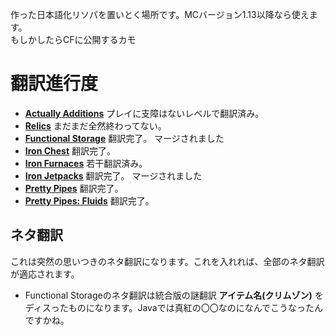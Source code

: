 作った日本語化リソパを置いとく場所です。MCバージョン1.13以降なら使えます。  
もしかしたらCFに公開するカモ  
# 翻訳進行度  

* **[Actually Additions](https://www.curseforge.com/minecraft/mc-mods/actually-additions)** プレイに支障はないレベルで翻訳済み。  
* **[Relics](https://www.curseforge.com/minecraft/mc-mods/relics-mod)** まだまだ全然終わってない。
* **[Functional Storage](https://www.curseforge.com/minecraft/mc-mods/functional-storage)** 翻訳完了。 マージされました
* **[Iron Chest](https://www.curseforge.com/minecraft/mc-mods/iron-chests)** 翻訳完了。
* **[Iron Furnaces](https://www.curseforge.com/minecraft/mc-mods/iron-furnaces)** 若干翻訳済み。 
* **[Iron Jetpacks](https://www.curseforge.com/minecraft/mc-mods/iron-jetpacks)** 翻訳完了。  マージされました
* **[Pretty Pipes](https://www.curseforge.com/minecraft/mc-mods/pretty-pipes)** 翻訳完了。  
* **[Pretty Pipes: Fluids](https://www.curseforge.com/minecraft/mc-mods/pretty-pipes-fluids)** 翻訳完了。  
## ネタ翻訳  
これは突然の思いつきのネタ翻訳になります。これを入れれば、全部のネタ翻訳が適応されます。  
* Functional Storageのネタ翻訳は統合版の謎翻訳 **アイテム名(クリムゾン)** をディスったものになります。Javaでは真紅の〇〇なのになんでこうなったんですかね。  

